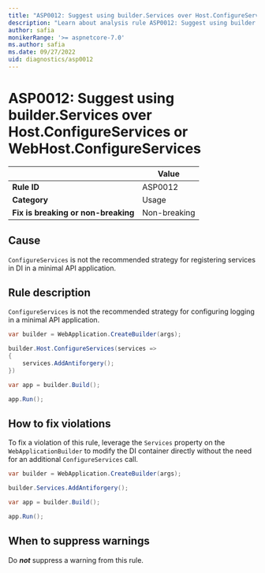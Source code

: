```yaml
---
title: "ASP0012: Suggest using builder.Services over Host.ConfigureServices or WebHost.ConfigureServices"
description: "Learn about analysis rule ASP0012: Suggest using builder.Services over Host.ConfigureServices or WebHost.ConfigureServices"
author: safia
monikerRange: '>= aspnetcore-7.0'
ms.author: safia
ms.date: 09/27/2022
uid: diagnostics/asp0012
---
```

# ASP0012: Suggest using builder.Services over Host.ConfigureServices or WebHost.ConfigureServices

| | Value |
|-|-|
| **Rule ID** |ASP0012|
| **Category** |Usage|
| **Fix is breaking or non-breaking** |Non-breaking|

## Cause

`ConfigureServices` is not the recommended strategy for registering services in DI in a minimal API application.

## Rule description

`ConfigureServices` is not the recommended strategy for configuring logging in a minimal API application.

```csharp
var builder = WebApplication.CreateBuilder(args);

builder.Host.ConfigureServices(services =>
{
    services.AddAntiforgery();
})

var app = builder.Build();

app.Run();
```

## How to fix violations

To fix a violation of this rule, leverage the `Services` property on the `WebApplicationBuilder` to modify the DI container directly without the need for an additional `ConfigureServices` call.

```csharp
var builder = WebApplication.CreateBuilder(args);

builder.Services.AddAntiforgery();

var app = builder.Build();

app.Run();
```

## When to suppress warnings

Do ***not*** suppress a warning from this rule.
